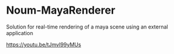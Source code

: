 # Noum-MayaRenderer
Solution for real-time rendering of a maya scene using an external application

https://youtu.be/tJmvl99yMUs
